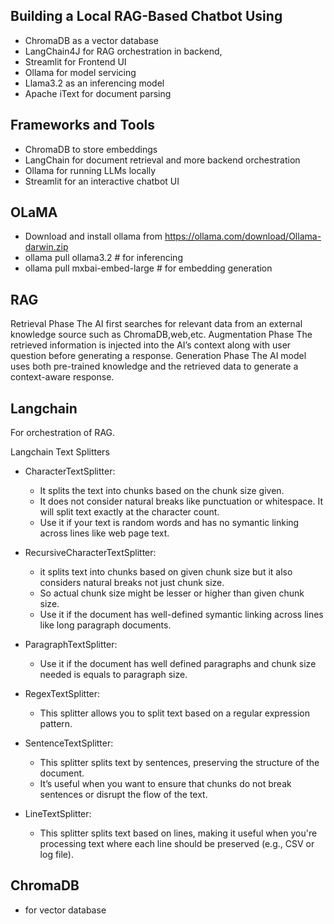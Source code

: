 Building a Local RAG-Based Chatbot Using
-----------
- ChromaDB as a vector database
- LangChain4J for RAG orchestration in backend,
- Streamlit for Frontend UI
- Ollama for model servicing
- Llama3.2 as an inferencing model
- Apache iText for document parsing

Frameworks and Tools 
---------------------
- ChromaDB to store embeddings
- LangChain for document retrieval and more backend orchestration
- Ollama for running LLMs locally
- Streamlit for an interactive chatbot UI

OLaMA
-----------
 - Download and install ollama from https://ollama.com/download/Ollama-darwin.zip
 - ollama pull ollama3.2 # for inferencing
 - ollama pull mxbai-embed-large # for embedding generation

RAG
-----------
Retrieval Phase
    The AI first searches for relevant data from an external knowledge source such as ChromaDB,web,etc.
Augmentation Phase
    The retrieved information is injected into the AI’s context along with user question before generating a response.
Generation Phase
    The AI model uses both pre-trained knowledge and the retrieved data to generate a context-aware response.

Langchain
-----------
For orchestration of RAG.

Langchain Text Splitters
- CharacterTextSplitter:
  - It splits the text into chunks based on the chunk size given.
  - It does not consider natural breaks like punctuation or whitespace. It will split text exactly at the character count.
  - Use it if your text is random words and has no symantic linking across lines like web page text.
  
- RecursiveCharacterTextSplitter:
  - it splits text into chunks based on given chunk size but it also considers natural breaks not just chunk size.
  - So actual chunk size might be lesser or higher than given chunk size. 
  - Use it if the document has well-defined symantic linking across lines like long paragraph documents.

- ParagraphTextSplitter:
  - Use it if the document has well defined paragraphs and chunk size needed is equals to paragraph size.
  
- RegexTextSplitter:
  - This splitter allows you to split text based on a regular expression pattern.

- SentenceTextSplitter:
  - This splitter splits text by sentences, preserving the structure of the document. 
  - It’s useful when you want to ensure that chunks do not break sentences or disrupt the flow of the text.

- LineTextSplitter:
    - This splitter splits text based on lines, making it useful when you're processing text where each line should be preserved (e.g., CSV or log file).

ChromaDB
-----------
- for vector database